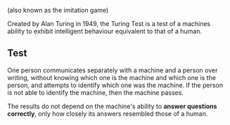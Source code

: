 (also known as the imitation game) 

Created by Alan Turing in 1949, the Turing Test is a test of a machines ability to exhibit intelligent behaviour equivalent to that of a human.
## Test
One person communicates separately with a machine and a person over writing, without knowing which one is the machine and which one is the person, and attempts to identify which one was the machine. If the person is not able to identify the machine, then the machine passes.

The results do not depend on the machine's ability to **answer questions correctly**, only how closely its answers resembled those of a human.


